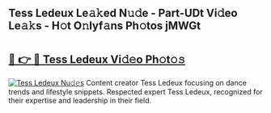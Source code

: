 ## Tess Ledeux Le𝚊𝚔ed N𝚞𝚍e - Part-UDt Vi𝚍eo Le𝚊𝚔s - H𝚘t O𝚗lyf𝚊ns Ph𝚘tos jMWGt

# <h2><a href="http://hf6b69.feru.top/?c=Tess+Ledeux">🔗 👉 🔴 Tess Ledeux Vi𝚍𝚎o Ph𝚘t𝚘𝚜</a></h2>

[![Tess Ledeux Nu𝚍𝚎s](https://i.imgur.com/0TWrTi3.gif)](http://hf6b69.feru.top/?c=Tess+Ledeux)
Content creator Tess Ledeux focusing on dance trends and lifestyle snippets. Respected expert Tess Ledeux, recognized for their expertise and leadership in their field. 

